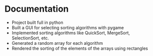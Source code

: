 # Documentation

- Project built full in python
- Built a GUI for selecting sorting algorithms with pygame
- Implemented sorting algorithms like QuickSort, MergeSort, SelectionSort, etc.
- Generated a random array for each algorithm
- Rendered the sorting of the elements of the arrays using rectangles